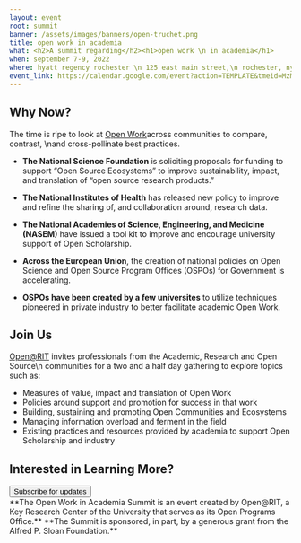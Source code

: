 ```yaml
---
layout: event
root: summit
banner: /assets/images/banners/open-truchet.png
title: open work in academia
what: <h2>A summit regarding</h2><h1>open work \n in academia</h1>
when: september 7-9, 2022
where: hyatt regency rochester \n 125 east main street,\n rochester, ny, 14604, us
event_link: https://calendar.google.com/event?action=TEMPLATE&tmeid=MzMwNHByamY4c3RhaGVsbzVsZnBucTQxc2kgY19iZmRqN2UyYXVhcGY3cWplZTFwcjk1cmllNEBn&tmsrc=c_bfdj7e2auapf7qjee1pr95rie4%40group.calendar.google.com
---
```

## Why Now?

The time is ripe to look at [Open Work](https://fossrit.github.io/open-work-definition/)across communities to compare, contrast, \nand cross-pollinate best practices.

- **The National Science Foundation** is soliciting proposals for funding to support “Open Source Ecosystems” to improve sustainability, impact, and translation of “open source research products.”

- **The National Institutes of Health** has released new policy to improve and refine the sharing of, and collaboration around, research data.

- **The National Academies of Science, Engineering, and Medicine (NASEM)** have issued a tool kit to improve and encourage university support of Open Scholarship.

- **Across the European Union**, the creation of national policies on Open Science and Open Source Program Offices (OSPOs) for Government is accelerating.

- **OSPOs have been created by a few universites** to utilize techniques pioneered in private industry to better facilitate academic Open Work.

## Join Us

[Open@RIT](https://openr.it) invites professionals from the Academic, Research and Open Source\n communities for a two and a half day gathering to explore topics such as:

- Measures of value, impact and translation of Open Work
- Policies around support and promotion for success in that work
- Building, sustaining and promoting Open Communities and Ecosystems
- Managing information overload and ferment in the field
- Existing practices and resources  provided by academia to support Open Scholarship and industry

## Interested in Learning More?
<a class="event-save" href="./subscribe/" target="_blank">
	<button class="event-save-button">
		Subscribe for updates
	</button>
</a>

<br/>
**The Open Work in Academia Summit is an event created by Open@RIT,  a Key Research Center of the University that serves as its Open Programs Office.**
**The Summit is sponsored, in part, by a generous grant from the Alfred P. Sloan Foundation.**

